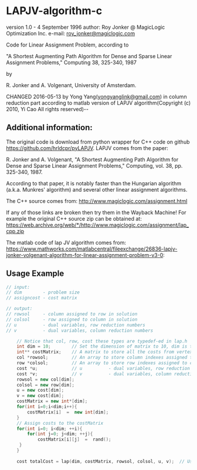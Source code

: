 # LAPJV-algorithm-c

version 1.0 - 4 September 1996
   author: Roy Jonker @ MagicLogic Optimization Inc.
   e-mail: roy_jonker@magiclogic.com

   Code for Linear Assignment Problem, according to 

   "A Shortest Augmenting Path Algorithm for Dense and Sparse Linear   
    Assignment Problems," Computing 38, 325-340, 1987

   by

   R. Jonker and A. Volgenant, University of Amsterdam.


   CHANGED 2016-05-13 by Yong Yang(yongyanglink@gmail.com) in column reduction part according to 
   matlab version of LAPJV algorithm(Copyright (c) 2010, Yi Cao All rights reserved)--



## Additional information:

The original code is download from  python wrapper for C++ code on github https://github.com/hrldcpr/pyLAPJV.
LAPJV comes from the paper:

R. Jonker and A. Volgenant, "A Shortest Augmenting Path Algorithm for Dense and Sparse Linear Assignment Problems," Computing, vol. 38, pp. 325-340, 1987.

According to that paper, it is notably faster than the Hungarian algorithm (a.k.a. Munkres' algorithm) and several other linear assignment algorithms.

The C++ source comes from: http://www.magiclogic.com/assignment.html

If any of those links are broken then try them in the Wayback Machine! For example the original C++ source zip can be obtained at: https://web.archive.org/web/*/http://www.magiclogic.com/assignment/lap_cpp.zip

The matlab code of lap JV algorithm comes from:  https://www.mathworks.com/matlabcentral/fileexchange/26836-lapjv-jonker-volgenant-algorithm-for-linear-assignment-problem-v3-0:


## Usage Example

```cpp
// input:
// dim        - problem size
// assigncost - cost matrix

// output:
// rowsol     - column assigned to row in solution
// colsol     - row assigned to column in solution
// u          - dual variables, row reduction numbers
// v          - dual variables, column reduction numbers

    // Notice that col, row, cost these types are typedef-ed in lap.h
    int dim = 10;        // Set the dimension of matrix to 10, dim is the problem size
    int** costMatrix;    // A matrix to store all the costs from vertex i to vertex j
    col *rowsol;         // An array to store column indexes assigned to row in solution  
    row *colsol;         // An array to store row indexes assigned to column in solution 
    cost *u;             // u          - dual variables, row reduction numbers
    cost *v;             // v          - dual variables, column reduction numbers
    rowsol = new col[dim];
    colsol = new row[dim];
    u = new cost[dim];
    v = new cost[dim];
    costMatrix = new int*[dim];
    for(int i=0;i<dim;i++){
        costMatrix[i]  =  new int[dim];
    }
    // Assign costs to the costMatrix
    for(int i=0; i<dim; ++i){
        for(int j=0; j<dim; ++j){
            costMatrix[i][j]  =  rand();
   	 }
    }
            
    cost totalCost = lap(dim, costMatrix, rowsol, colsol, u, v);  // Use lap algorithm to calculate the minimum total cost
```
